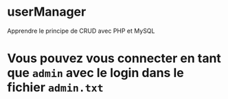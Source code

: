 # userManager
Apprendre le principe de CRUD avec PHP et MySQL

# Vous pouvez vous connecter en tant que `admin` avec le login dans le fichier `admin.txt`